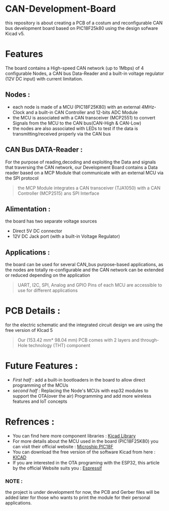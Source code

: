 # CAN-Development-Board
this repository is about creating a PCB of a costum and reconfigurable CAN bus development board based on PIC18F25k80 using the design sofware Kicad v5.
# Features
The board contains a High-speed CAN network (up to 1Mbps) of 4 configurable Nodes, a CAN bus Data-Reader and a built-in voltage regulator (12V DC input) with current limitation. 
## Nodes :
* each node is made of a MCU (PIC18F25K80) with an external 4MHz-Clock and a built-in CAN Controller and 12-bits ADC Module
* the MCU is associated with a CAN transceiver (MCP2551) to convert Signals from the MCU to the CAN bus(CAN-High & CAN-Low)
* the nodes are also associated with LEDs to test if the data is transmitting/received properly via the CAN bus 
## CAN Bus DATA-Reader :
For the purpose of reading,decoding and exploiting the Data and signals that traversing the CAN network, our Development Board contains a Data reader based on a MCP Module that communicate with an external MCU via the SPI protocol
> the MCP Module integrates a CAN transceiver (TJA1050) with a CAN Controller (MCP2515) ans SPI Interface 
## Alimentation :
the board has two separate voltage sources
* Direct 5V DC connector
* 12V DC Jack port (with a built-in Voltage Regulator)
## Applications :
the board can be used for several CAN_bus purpose-based applications, as the nodes are totally re-configurable and the CAN network can be extended or reduced depending on the application
>UART, I2C, SPI, Analog and GPIO Pins of each MCU are accessible to use for different applications
# PCB Details :
for the electric schematic and the integrated circuit design we are using the free version of KIcad 5 
>Our (153.42 mm* 98.04 mm) PCB comes with 2 layers and through-Hole technology (THT) component
# Future Features :
* *First half* : add a built-in bootloaders in the board to allow direct programming of the MCUs
* *second half* : Replacing the Node's MCUs with esp32 modules to support the OTA(over the air) Programming and add more wireless features and IoT concepts
# Refrences :
* You can find here more component libraries : [Kicad Library](https://www.digikey.com/en/resources/design-tools/kicad)
* For more details about the MCU used in the board (PIC18F25K80) you can visit their official website : [Microship PIC18F](microchip.com/en-us/product/PIC18F25K80)
* You can download the free version of the software Kicad from here : [KICAD](https://www.kicad.org/download/)
* If you are interested in the OTA programing with the ESP32, this article by the official Website suits you : [Espressif](https://docs.espressif.com/projects/esp-idf/en/latest/esp32/api-reference/system/ota.html)
### NOTE :
the project is under development for now, the PCB and Gerber files will be added later for those who wants to print the module for their personal applications.
